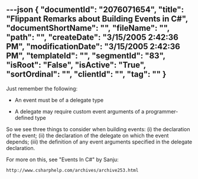 ---json
{
  "documentId": "2076071654",
  "title": "Flippant Remarks about Building Events in C#",
  "documentShortName": "",
  "fileName": "",
  "path": "",
  "createDate": "3/15/2005 2:42:36 PM",
  "modificationDate": "3/15/2005 2:42:36 PM",
  "templateId": "",
  "segmentId": "83",
  "isRoot": "False",
  "isActive": "True",
  "sortOrdinal": "",
  "clientId": "",
  "tag": ""
}
---

Just remember the following:

* An event must be of a delegate type

* A delegate may require custom event arguments of a programmer-defined type

So we see three things to consider when building events: (i) the declaration of the event; (ii) the declaration of the delegate on which the event depends; (iii) the definition of any event arguments specified in the delegate declaration.

For more on this, see &quot;Events In C#&quot; by Sanju:

    http://www.csharphelp.com/archives/archive253.html
